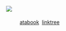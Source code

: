 ㅤ![](https://file.garden/Z3q0Rqna_FBI9OSr/sfothfirering.png)

‎ ‎ ‎‎ ㅤㅤㅤ[atabook](https://wutheringheights.atabook.org/)
‎ ‎ ‎  ‎ ‎ ‎  ‎ ‎ ‎  ‎ ‎ ‎  ‎ ‎ ‎  [linktree](https://linktr.ee/deadrabbits)
‎ ‎‎ ㅤㅤㅤ ‎ ‎‎ ㅤㅤㅤ‎ ‎‎ ㅤㅤㅤ
